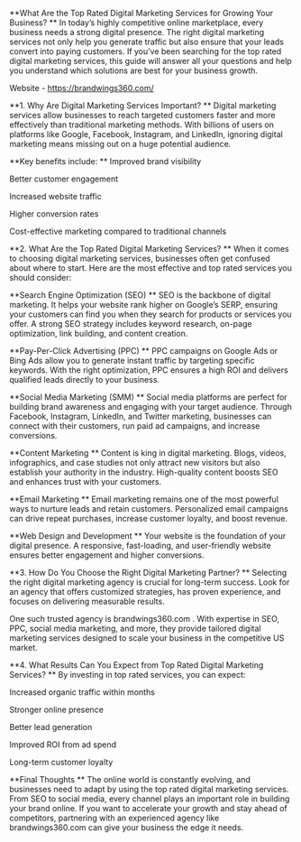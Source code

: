 **What Are the Top Rated Digital Marketing Services for Growing Your Business?
**
In today’s highly competitive online marketplace, every business needs a strong digital presence. The right digital marketing services not only help you generate traffic but also ensure that your leads convert into paying customers. If you’ve been searching for the top rated digital marketing services, this guide will answer all your questions and help you understand which solutions are best for your business growth.

Website - https://brandwings360.com/

**1. Why Are Digital Marketing Services Important?
**
Digital marketing services allow businesses to reach targeted customers faster and more effectively than traditional marketing methods. With billions of users on platforms like Google, Facebook, Instagram, and LinkedIn, ignoring digital marketing means missing out on a huge potential audience.

**Key benefits include:
**
Improved brand visibility

Better customer engagement

Increased website traffic

Higher conversion rates

Cost-effective marketing compared to traditional channels

**2. What Are the Top Rated Digital Marketing Services?
**
When it comes to choosing digital marketing services, businesses often get confused about where to start. Here are the most effective and top rated services you should consider:

**Search Engine Optimization (SEO)
**
SEO is the backbone of digital marketing. It helps your website rank higher on Google’s SERP, ensuring your customers can find you when they search for products or services you offer. A strong SEO strategy includes keyword research, on-page optimization, link building, and content creation.

**Pay-Per-Click Advertising (PPC)
**
PPC campaigns on Google Ads or Bing Ads allow you to generate instant traffic by targeting specific keywords. With the right optimization, PPC ensures a high ROI and delivers qualified leads directly to your business.

**Social Media Marketing (SMM)
**
Social media platforms are perfect for building brand awareness and engaging with your target audience. Through Facebook, Instagram, LinkedIn, and Twitter marketing, businesses can connect with their customers, run paid ad campaigns, and increase conversions.

**Content Marketing
**
Content is king in digital marketing. Blogs, videos, infographics, and case studies not only attract new visitors but also establish your authority in the industry. High-quality content boosts SEO and enhances trust with your customers.

**Email Marketing
**
Email marketing remains one of the most powerful ways to nurture leads and retain customers. Personalized email campaigns can drive repeat purchases, increase customer loyalty, and boost revenue.

**Web Design and Development
**
Your website is the foundation of your digital presence. A responsive, fast-loading, and user-friendly website ensures better engagement and higher conversions.

**3. How Do You Choose the Right Digital Marketing Partner?
**
Selecting the right digital marketing agency is crucial for long-term success. Look for an agency that offers customized strategies, has proven experience, and focuses on delivering measurable results.

One such trusted agency is brandwings360.com
. With expertise in SEO, PPC, social media marketing, and more, they provide tailored digital marketing services designed to scale your business in the competitive US market.

**4. What Results Can You Expect from Top Rated Digital Marketing Services?
**
By investing in top rated services, you can expect:

Increased organic traffic within months

Stronger online presence

Better lead generation

Improved ROI from ad spend

Long-term customer loyalty

**Final Thoughts
**
The online world is constantly evolving, and businesses need to adapt by using the top rated digital marketing services. From SEO to social media, every channel plays an important role in building your brand online. If you want to accelerate your growth and stay ahead of competitors, partnering with an experienced agency like brandwings360.com
 can give your business the edge it needs.
